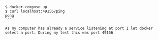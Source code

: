```` 
$ docker-compose up
$ curl localhost:49156/ping
pong
``` 

As my computer has already a service listening at port I let docker select a port. During my test this was port 49156
